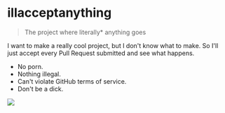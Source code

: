 # illacceptanything

> The project where literally* anything goes

I want to make a really cool project, but I don't know what to make. So I'll just accept
every Pull Request submitted and see what happens.

 * No porn. 
 * Nothing illegal. 
 * Can't violate GitHub terms of service. 
 * Don't be a dick.

![](https://i.imgur.com/ehUtz.gif)
